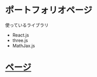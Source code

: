 # ポートフォリオページ

使っているライブラリ
* React.js
* three.js
* MathJax.js

# [ページ](https://muripolife.github.io/mypage_home.html)
